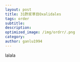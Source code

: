 ```yaml
---
layout: post
title: 31酢浆草目Oxalidales
tags: order    
subtitle: 
description: 
optimized_image: /img/ordrr/.png
category: 
author: ganlu1994  
---
```



lalala